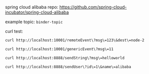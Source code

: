 spring cloud alibaba repo: https://github.com/spring-cloud-incubator/spring-cloud-alibaba

example topic: `binder-topic`

curl test:

```bash
curl http://localhost:10001/remoteEvent\?msg\=123\&dest\=node-2

curl http://localhost:10001/genericEvent\?msg\=11

curl http://localhost:8888/sendString\?msg\=helloworld

curl http://localhost:8888/sendUser\?id\=1\&name\=alibaba

```